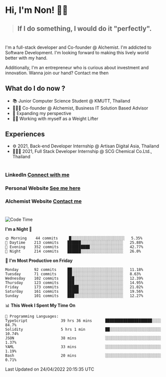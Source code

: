 # Hi, I'm Non! 🖐🏻

> ## If I do something, I would do it "perfectly".

#

I'm a full-stack developer and Co-founder @ Alchemist. I'm addicted to Software Development. I'm looking forward to making this lively world better with my hand.

Additionally, I'm an entrepreneur who is curious about investment and innovation. Wanna join our hand? Contact me then

## What do I do now ?

- 📚 Junior Computer Science Student @ KMUTT, Thailand
- 🧑🏻‍💻 Co-founder @ Alchemist, Business IT Solution Based Advisor
- 🌈 Expanding my perspective
- 🏋🏻 Working with myself as a Weight Lifter

## Experiences

- ⚙️ 2021, Back-end Developer Internship @ Artisan Digital Asia, Thailand
- 🧑🏻‍💻 2021, Full Stack Developer Internship @ SCG Chemical Co.Ltd., Thailand

#

### LinkedIn [Connect with me](https://www.linkedin.com/in/non-nontra/)

### Personal Website [See me here](https://nonnontra.com/)

### Alchemist Website [Contact me](https://alchemist-softwarehouse.co/)

#

<!--START_SECTION:waka-->
![Code Time](http://img.shields.io/badge/Code%20Time-1%2C607%20hrs%2026%20mins-blue)

**I'm a Night 🦉** 

```text
🌞 Morning    44 commits     █░░░░░░░░░░░░░░░░░░░░░░░░   5.35% 
🌆 Daytime    213 commits    ██████░░░░░░░░░░░░░░░░░░░   25.88% 
🌃 Evening    352 commits    ██████████░░░░░░░░░░░░░░░   42.77% 
🌙 Night      214 commits    ██████░░░░░░░░░░░░░░░░░░░   26.0%

```
📅 **I'm Most Productive on Friday** 

```text
Monday       92 commits     ██░░░░░░░░░░░░░░░░░░░░░░░   11.18% 
Tuesday      71 commits     ██░░░░░░░░░░░░░░░░░░░░░░░   8.63% 
Wednesday    102 commits    ███░░░░░░░░░░░░░░░░░░░░░░   12.39% 
Thursday     123 commits    ███░░░░░░░░░░░░░░░░░░░░░░   14.95% 
Friday       173 commits    █████░░░░░░░░░░░░░░░░░░░░   21.02% 
Saturday     161 commits    █████░░░░░░░░░░░░░░░░░░░░   19.56% 
Sunday       101 commits    ███░░░░░░░░░░░░░░░░░░░░░░   12.27%

```


📊 **This Week I Spent My Time On** 

```text
💬 Programming Languages: 
TypeScript               39 hrs 36 mins      █████████████████████░░░░   84.7% 
Solidity                 5 hrs 1 min         ██░░░░░░░░░░░░░░░░░░░░░░░   10.74% 
JSON                     38 mins             ░░░░░░░░░░░░░░░░░░░░░░░░░   1.37% 
YAML                     33 mins             ░░░░░░░░░░░░░░░░░░░░░░░░░   1.19% 
Bash                     20 mins             ░░░░░░░░░░░░░░░░░░░░░░░░░   0.71%

```


 Last Updated on 24/04/2022 20:15:35 UTC
<!--END_SECTION:waka-->
